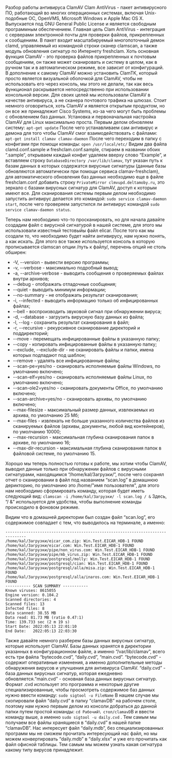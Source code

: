 Разбор работы антивируса ClamAV
Clam AntiVirus - пакет антивирусного ПО, работающий во многих операционных системах, включая Unix-подобные ОС, OpenVMS, Microsoft Windows и Apple Mac OS X.
Выпускается под GNU General Public License и является свободным программным обеспечением.
Главная цель Clam AntiVirus - интеграция с серверами электронной почты для проверки файлов, прикрепленных к сообщениям. В пакет входит масштабируемый многопоточный демон clamd, управляемый из командной строки сканер clamscan, а также модуль обновления сигнатур по Интернету freshclam.
Хоть основная функция ClamAV - это проверка файлов прикрепленных к почтовым сообщениям, он также может сканировать и систему в целом, как в ручном так и в автоматическом режиме, все зависит от конфигураций. 
В дополнение к самому ClamAV можно установить ClamTK, который просто является визуальной оболочкой для ClamAV, чтобы не использовать его через консоль, мы этого не делали, так как весь функционал раскрывается непосредственно при использовании консольной версии. Для своих целей мы использовали ClamAV в качестве антивируса, а не сканера почтового трафика на шлюзах.
Стоит немного оговориться, хоть ClamAV и является открытым продуктом, но он все же принадлежит Cisco Systems, из-за чего могут быть проблемы с обновлением баз данных.
Установка и первоначальная настройка ClamAV для Linux максимально проста.
Первым делом обновляем систему: ```apt-get update```
После чего устанавливаем сам антивирус и демона для того чтобы ClamAV смог взаимодействовать с файлами: ```apt-get install clamav clamav-daemon```
После чего переходим в папку с конфигами при помощи команды: ```open /usr/local/etc/```
Видим два файла clamd.conf.sample и freshclam.conf.sample, стираем в названии обоих “.sample”, открываем каждый конфиг удаляем вверху слово “Example”, и вставляем строку ```DatabaseDirectory /var/lib/clamav```, тут указан путь к базам данных в которых содержатся вирусные сигнатуры (данные базы обновляются автоматически при помощи сервиса clamav-freshclam), для автоматического обновления баз данных необходимо еще в файле freshclam.conf добавить строку ```PrivateMirror clmvupd.deltamoby.ru```, это зеркало с базами вирусных сигнатур для ClamAV, доступ к которым имеют все.
Для сканирования системы первым делом необходимо запустить антивирус делается это командой: ```sudo service clamav-daemon start```, после чего проверяем запустился ли антивирус командой ```sudo service clamav-daemon status```.

Теперь нам необходимо что-то просканировать, но для начала давайте создадим файл с вирусной сигнатурой в нашей системе, для этого мы использовали известный тестовыйы файл elicar. После того как мы создали то, что необходимо будет найти антивирусу, нам нужно понять, а как искать. Для этого все также используется консоль в которую прописывается clamscan опции /путь к файлу/, перечень опций не столь обширен:

* -V, --version - вывести версию программы;
* -v, --verbose - максимально подробный вывод;
* -a, --archive-verbose - выводить сообщения о проверяемых файлах внутри архивов;
* --debug - отображать отладочные сообщения;
* --quiet - выводить минимум информации;
* --no-summary - не отображать результат сканирования;
* -i, --infected - выводить информацию только об инфицированных файлах;
* --bell - воспроизводить звуковой сигнал при обнаружении вируса;
* -d, --database - загрузить вирусную базу данных из файла;
* -l, --log - сохранить результат сканирования в файл;
* -r, --recursive - рекурсивное сканирование директорий и поддиректорий;
* --move - перемещать инфицированные файлы в указанную папку;
* --copy - копировать инфицированные файлы в указанную папку;
* --exclude, --exclude-dir - не сканировать файлы и папки, имена которых подпадают под шаблон;
* --remove - удалять все инфицированные файлы;
* --scan-pe=yes/no - сканировать исполняемые файлы Windows, по умолчанию включено;
* --scan-elf=yes/no - сканировать исполняемые файлы Linux, по умолчанию включено;
* --scan-ole2=yes/no - сканировать документы Office, по умолчанию включено;
* --scan-archive=yes/no - сканировать архивы, по умолчанию включено;
* --max-filesize - максимальный размер данных, извлекаемых из архива, по умолчанию 25 Мб;
* --max-files - извлекать не больше указанного количества файлов из сканируемых файлов (архивы, документы, любой вид контейнеров), по умолчанию 10000;
* --max-recursion - максимальная глубина сканирования папок в архиве, по умолчанию 16;
* --max-dir-recursion - максимальная глубина сканирования папок в файловой системе, по умолчанию 15.

Хорошо мы теперь полностью готовы к работе, мы хотим чтобы ClamAV, выводил данные только при обнаружении файлов с вирусными сигнатурами, находящимся “/home/kal/Загрузки/”, после чего сохранял отчет о сканировании в файл под названием “scan.log” в домашнюю дерикторию, по умолчанию это /home/"имя пользователя", для этого нам необходимо сформировать команду, которая будет иметь следующий вид: 
```clamscan -i /home/kal/Загрузки/ -l scan.log / &```
Здесь, “/ &” используется для удобства, чтобы выполнение команды происходило в фоновом режиме.

Видим что в домашней директории был создан файл “scan.log”, его содержимое совпадает с тем, что выводилось на терминале, а именно:
```
-------------------------------------------------------------------------------
/home/kal/Загрузки/eicar_com.zip: Win.Test.EICAR_HDB-1 FOUND
/home/kal/Загрузки/eicar.com: Win.Test.EICAR_HDB-1 FOUND
/home/kal/Загрузки/pipe/non_virus.com: Win.Test.EICAR_HDB-1 FOUND
/home/kal/Загрузки/pipe/mb_virus.zip: Win.Test.EICAR_HDB-1 FOUND
/home/kal/Загрузки/postgresql/molly: Win.Test.EICAR_HDB-1 FOUND
/home/kal/Загрузки/postgresql/cian: Win.Test.EICAR_HDB-1 FOUND
/home/kal/Загрузки/postgresql/alla/misa.zip: Win.Test.EICAR_HDB-1 FOUND
/home/kal/Загрузки/postgresql/alla/inaros.com: Win.Test.EICAR_HDB-1 FOUND
----------- SCAN SUMMARY -----------
Known viruses: 8615055
Engine version: 0.104.2
Scanned directories: 4
Scanned files: 13
Infected files: 8
Data scanned: 38.55 MB
Data read: 81.73 MB (ratio 0.47:1)
Time: 139.733 sec (2 m 19 s)
Start Date: 2022:05:13 22:01:10
End Date:   2022:05:13 22:03:30
```

Также давайте немного разберем базы данных вирусных сигнатур, которые использует ClamAV. Базы данных хранятся в директории указанных в конфигурационном файле, а именно “/var/lib/clamav”, всего есть три файла 	“bytecode.cvd”, “daily.cvd”, “main.cvd”. “bytecode.cvd” - содержит оперативные изменения, а именно дополнительные методы обнаружения вирусов и улучшения для антивируса ClamAV. “daily.cvd” - база данных вирусных сигнатур, которая ежедневно обновляется.“main.cvd” - основная база данных вирусных сигнатур.
Формат .cvd использует это программа и некоторые другие специализированные, чтобы просмотреть содержимое баз данных нужно ввести команду: ```sudo sigtool -u FileName```
В нашем случае мы скопировали файл “daily.cvd” в папку “clamavDB” на рабочем столе, поэтому нам нужно первым делом из консоли добраться до данной папки путем простой команды: ```cd Рабочий\ стол/clamavD```B и ввести команду выше, а именно ```sudo sigtool -u daily.cvd``` . Тем самым мы получаем все файлы хранящиеся в “daily.cvd” в нашей папке “clamavDB”.
Нас интересует файл “daily.mdb”, без специализированных программ мы не сможем прочитать интересующий нас файл, но мы можем конвертировать “daily.mdb” в “daily.xlsx” и уже его прочитать как файл офисной таблицы. Тем самым мы можем узнать какая сигнатура какому типу вирусов принадлежит.
